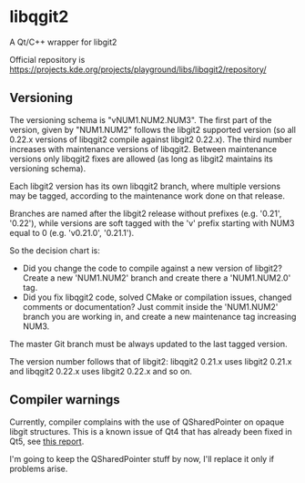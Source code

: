 # libqgit2

A Qt/C++ wrapper for libgit2

Official repository is
https://projects.kde.org/projects/playground/libs/libqgit2/repository/

## Versioning

The versioning schema is "vNUM1.NUM2.NUM3". The first part of the version, given by "NUM1.NUM2" follows the libgit2 supported version (so all 0.22.x versions of libqgit2 compile against libgit2 0.22.x). The third number increases with maintenance versions of libqgit2. Between maintenance versions only libqgit2 fixes are allowed (as long as libgit2 maintains its versioning schema).

Each libgit2 version has its own libqgit2 branch, where multiple versions may be tagged, according to the maintenance work done on that release.

Branches are named after the libgit2 release without prefixes (e.g. '0.21', '0.22'), while versions are soft tagged with the 'v' prefix starting with NUM3 equal to 0 (e.g. 'v0.21.0', '0.21.1').

So the decision chart is:

* Did you change the code to compile against a new version of libgit2? Create a new 'NUM1.NUM2' branch and create there a 'NUM1.NUM2.0' tag.
* Did you fix libqgit2 code, solved CMake or compilation issues, changed comments or documentation? Just commit inside the 'NUM1.NUM2' branch you are working in, and create a new maintenance tag increasing NUM3.

The master Git branch must be always updated to the last tagged version.

The version number follows that of libgit2: libqgit2 0.21.x uses libgit2
0.21.x and libqgit2 0.22.x uses libgit2 0.22.x and so on.

## Compiler warnings

Currently, compiler complains with the use of QSharedPointer on opaque
libgit structures. This is a known issue of Qt4 that has already been
fixed in Qt5, see [this report](https://codereview.qt-project.org/#change,26974).

I'm going to keep the QSharedPointer stuff by now, I'll replace it only
if problems arise.

